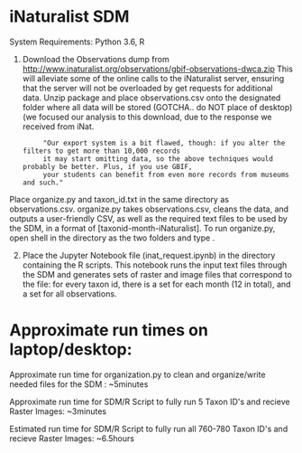 # iNaturalist SDM 

System Requirements:
    Python 3.6, R 
    

1. Download the Observations dump from http://www.inaturalist.org/observations/gbif-observations-dwca.zip This will alleviate some of the online calls to the iNaturalist server, ensuring that the server will not be overloaded by get requests for additional data. Unzip package and place observations.csv onto the designated folder where all data will be stored (GOTCHA.. do NOT place of desktop) (we focused our analysis to this download, due to the response we received from iNat. 
            
            "Our export system is a bit flawed, though: if you alter the filters to get more than 10,000 records
            it may start omitting data, so the above techniques would probably be better. Plus, if you use GBIF, 
            your students can benefit from even more records from museums and such."
            
Place organize.py and taxon_id.txt in the same directory as observations.csv. organize.py takes observations.csv, cleans the data, and outputs a user-friendly CSV, as well as the required text files to be used by the SDM, in a format of [taxonid-month-iNaturalist]. To run organize.py, open shell in the directory as the two folders and type <python organize.py>.

2. Place the Jupyter Notebook file (inat_request.ipynb) in the directory containing the R scripts. This notebook runs the input text files through the SDM and generates sets of raster and image files that correspond to the file: for every taxon id, there is a set for each month (12 in total), and a set for all observations.





# Approximate run times on laptop/desktop:
Approximate run time for organization.py to clean and organize/write needed files for the SDM : ~5minutes

Approximate run time for SDM/R Script to fully run 5 Taxon ID's and recieve Raster Images: ~3minutes

Estimated run time for SDM/R Script to fully run all 760-780 Taxon ID's and recieve Raster Images: ~6.5hours
